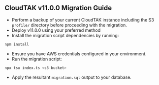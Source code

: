 ## CloudTAK v11.0.0 Migration Guide

- Perform a backup of your current CloudTAK instance including the S3 `profile/` directory before proceeding with the migration.
- Deploy v11.0.0 using your preferred method
- Install the migration script dependencies by running:

```bash
npm install
```

- Ensure you have AWS credentials configured in your environment.
- Run the migration script:

```bash
npx tsx index.ts <s3 bucket>
```

- Apply the resultant `migration.sql` output to your database.

